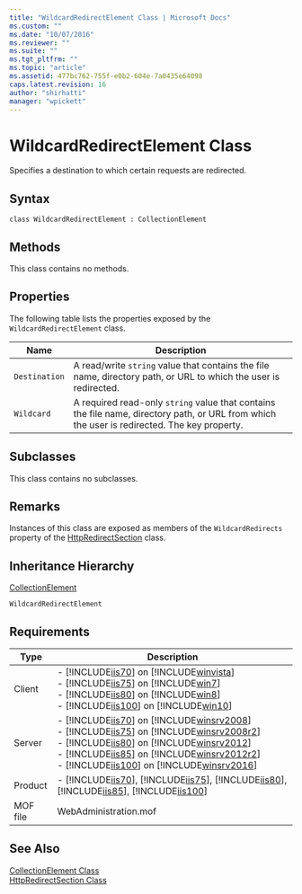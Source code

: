 ```yaml
---
title: "WildcardRedirectElement Class | Microsoft Docs"
ms.custom: ""
ms.date: "10/07/2016"
ms.reviewer: ""
ms.suite: ""
ms.tgt_pltfrm: ""
ms.topic: "article"
ms.assetid: 477bc762-755f-e0b2-604e-7a0435e64098
caps.latest.revision: 16
author: "shirhatti"
manager: "wpickett"
---
```

# WildcardRedirectElement Class
Specifies a destination to which certain requests are redirected.  
  
## Syntax  
  
```vbs  
class WildcardRedirectElement : CollectionElement  
```  
  
## Methods  
 This class contains no methods.  
  
## Properties  
 The following table lists the properties exposed by the `WildcardRedirectElement` class.  
  
|Name|Description|  
|----------|-----------------|  
|`Destination`|A read/write `string` value that contains the file name, directory path, or URL to which the user is redirected.|  
|`Wildcard`|A required read-only `string` value that contains the file name, directory path, or URL from which the user is redirected. The key property.|  
  
## Subclasses  
 This class contains no subclasses.  
  
## Remarks  
 Instances of this class are exposed as members of the `WildcardRedirects` property of the [HttpRedirectSection](../../reference/admin/httpredirectsection-class.md) class.  
  
## Inheritance Hierarchy  
 [CollectionElement](../../reference/admin/collectionelement-class.md)  
  
 `WildcardRedirectElement`  
  
## Requirements  
  
|Type|Description|  
|----------|-----------------|  
|Client|-   [!INCLUDE[iis70](../../reference/admin/includes/iis70-md.md)] on [!INCLUDE[winvista](../../reference/admin/includes/winvista-md.md)]<br />-   [!INCLUDE[iis75](../../reference/admin/includes/iis75-md.md)] on [!INCLUDE[win7](../../reference/admin/includes/win7-md.md)]<br />-   [!INCLUDE[iis80](../../reference/admin/includes/iis80-md.md)] on [!INCLUDE[win8](../../reference/admin/includes/win8-md.md)]<br />-   [!INCLUDE[iis100](../../reference/admin/includes/iis100-md.md)] on [!INCLUDE[win10](../../reference/admin/includes/win10-md.md)]|  
|Server|-   [!INCLUDE[iis70](../../reference/admin/includes/iis70-md.md)] on [!INCLUDE[winsrv2008](../../reference/admin/includes/winsrv2008-md.md)]<br />-   [!INCLUDE[iis75](../../reference/admin/includes/iis75-md.md)] on [!INCLUDE[winsrv2008r2](../../reference/admin/includes/winsrv2008r2-md.md)]<br />-   [!INCLUDE[iis80](../../reference/admin/includes/iis80-md.md)] on [!INCLUDE[winsrv2012](../../reference/admin/includes/winsrv2012-md.md)]<br />-   [!INCLUDE[iis85](../../reference/admin/includes/iis85-md.md)] on [!INCLUDE[winsrv2012r2](../../reference/admin/includes/winsrv2012r2-md.md)]<br />-   [!INCLUDE[iis100](../../reference/admin/includes/iis100-md.md)] on [!INCLUDE[winsrv2016](../../reference/admin/includes/winsrv2016-md.md)]|  
|Product|-   [!INCLUDE[iis70](../../reference/admin/includes/iis70-md.md)], [!INCLUDE[iis75](../../reference/admin/includes/iis75-md.md)], [!INCLUDE[iis80](../../reference/admin/includes/iis80-md.md)], [!INCLUDE[iis85](../../reference/admin/includes/iis85-md.md)], [!INCLUDE[iis100](../../reference/admin/includes/iis100-md.md)]|  
|MOF file|WebAdministration.mof|  
  
## See Also  
 [CollectionElement Class](../../reference/admin/collectionelement-class.md)   
 [HttpRedirectSection Class](../../reference/admin/httpredirectsection-class.md)